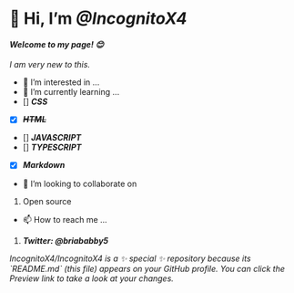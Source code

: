 # 👋 Hi, I’m <em>**__@IncognitoX4__**</em>
#### <em>Welcome to my page! 😊</em>
_I am very new to this._
- 👀 I’m interested in ...
- 🌱 I’m currently learning ...
- [] <em>__CSS__</em>
- [x] <em>~~__HTML__~~</em>
- [] <em>__JAVASCRIPT__</em>
- [] <em>__TYPESCRIPT__</em>
- [x] <em>__Markdown__</em>
- 💞️ I’m looking to collaborate on
1. Open source 
- 📫 How to reach me ...
1. <em>__Twitter: @briababby5__</em>

<p><em>IncognitoX4/IncognitoX4 is a ✨ special ✨ repository because its `README.md` (this file) appears on your GitHub profile.
You can click the Preview link to take a look at your changes.</em></p>
